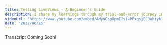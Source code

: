 ```yaml
---
title: Testing LiveViews - A Beginner's Guide
description: I share my learnings through my trial-and-error journey into the world of testing LiveViews, and highlight some common pitfalls that may puzzle other beginners.
videoUrl: "https://www.youtube.com/embed/4MyvGsp8pmI?si=PPxqsjEC3ohiyk14"
date: "2022/06/15"
---
```


Transcript Coming Soon!
